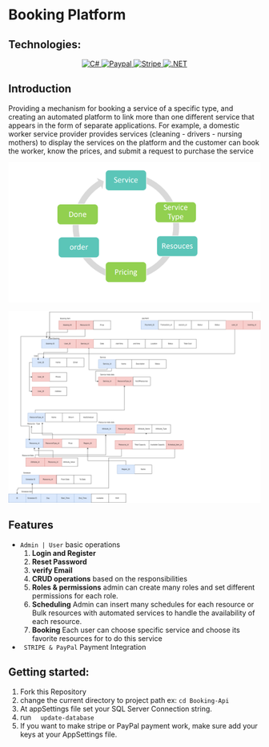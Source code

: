 # Booking Platform

## Technologies:

<p align="center">
    <a href="#">
        <img src="https://img.shields.io/badge/C%23-239120?style=for-the-badge&logo=c-sharp&logoColor=white" alt="C#" style="max-width:100%;">
    </a>
    <a href="#">
        <img src="https://img.shields.io/badge/PayPal-00457C?style=for-the-badge&logo=paypal&logoColor=white" alt="Paypal" style="max-width:100%;">
    </a>
    <a href="#">
        <img src="https://img.shields.io/badge/Stripe-626CD9?style=for-the-badge&logo=Stripe&logoColor=white" alt="Stripe" style="max-width:100%;">
    </a>

<a href="#">
        <img src="https://img.shields.io/badge/.NET-5C2D91?style=for-the-badge&logo=.net&logoColor=white" alt=".NET" style="max-width:100%;">
    </a>
</p>

## Introduction
Providing a mechanism for booking a service of a specific type, and creating an automated platform to
link more than one different service that appears in the form of separate applications.
For example, a domestic worker service provider provides services (cleaning - drivers - nursing mothers)
to display the services on the platform and the customer can book the worker, know the prices, and
submit a request to purchase the service
   <p align="center">
          <img  src="./files/reservation.PNG">
        </p>  
<p align="center">
          <img  src="./files/mapping.png">
        </p>  


## Features

- ` Admin | User ` basic operations
    1. **Login and Register**
    1. **Reset Password**
    1. **verify Email** 
    1. **CRUD operations** based on the responsibilities
  2. **Roles & permissions** admin can create many roles and set different permissions for each role.
  3. **Scheduling** Admin can insert many schedules for each resource or Bulk resources with automated services to handle the availability of each resource.
  4. **Booking** Each user can choose specific service and choose its favorite resources for to do this service
- ` STRIPE & PayPal` Payment Integration


## Getting started:

1. Fork this Repository
2. change the current directory to project path ex: ```cd Booking-Api ```
3. At appSettings file set your SQL Server Connection string.
3. run ```  update-database``` 
4. If you want to make stripe or PayPal payment work, make sure add your keys at your AppSettings file. 

